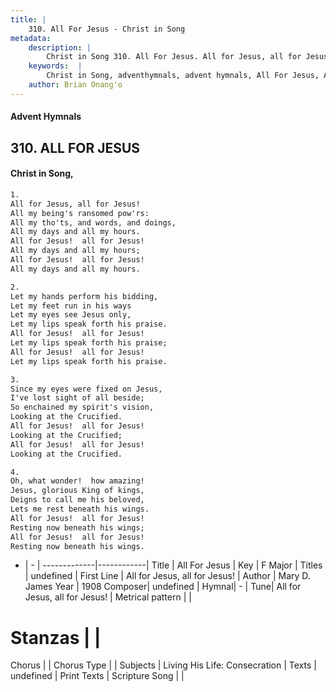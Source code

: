 ```yaml
---
title: |
    310. All For Jesus - Christ in Song
metadata:
    description: |
        Christ in Song 310. All For Jesus. All for Jesus, all for Jesus! All my being's ransomed pow'rs: All my tho'ts, and words, and doings, All my days and all my hours. All for Jesus!  all for Jesus! All my days and all my hours; All for Jesus!  all for Jesus! All my days and all my hours.
    keywords:  |
        Christ in Song, adventhymnals, advent hymnals, All For Jesus, All for Jesus, all for Jesus!. 
    author: Brian Onang'o
---
```


#### Advent Hymnals
## 310. ALL FOR JESUS
####  Christ in Song,

```txt
1.
All for Jesus, all for Jesus!
All my being's ransomed pow'rs:
All my tho'ts, and words, and doings,
All my days and all my hours.
All for Jesus!  all for Jesus!
All my days and all my hours;
All for Jesus!  all for Jesus!
All my days and all my hours.

2.
Let my hands perform his bidding,
Let my feet run in his ways
Let my eyes see Jesus only,
Let my lips speak forth his praise.
All for Jesus!  all for Jesus!
Let my lips speak forth his praise;
All for Jesus!  all for Jesus!
Let my lips speak forth his praise.

3.
Since my eyes were fixed on Jesus,
I've lost sight of all beside;
So enchained my spirit's vision,
Looking at the Crucified.
All for Jesus!  all for Jesus!
Looking at the Crucified;
All for Jesus!  all for Jesus!
Looking at the Crucified.

4.
Oh, what wonder!  how amazing!
Jesus, glorious King of kings,
Deigns to call me his beloved,
Lets me rest beneath his wings.
All for Jesus!  all for Jesus!
Resting now beneath his wings;
All for Jesus!  all for Jesus!
Resting now beneath his wings.

```

- |   -  |
-------------|------------|
Title | All For Jesus |
Key | F Major |
Titles | undefined |
First Line | All for Jesus, all for Jesus! |
Author | Mary D. James
Year | 1908
Composer| undefined |
Hymnal|  - |
Tune| All for Jesus, all for Jesus! |
Metrical pattern | |
# Stanzas |  |
Chorus |  |
Chorus Type |  |
Subjects | Living His Life: Consecration |
Texts | undefined |
Print Texts | 
Scripture Song |  |
    
